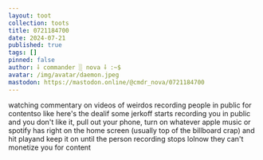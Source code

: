 ```yaml
---
layout: toot
collection: toots
title: 0721184700
date: 2024-07-21
published: true
tags: []
pinned: false
author: ⸸ commander ░ nova ⸸ :~$
avatar: /img/avatar/daemon.jpeg
mastodon: https://mastodon.online/@cmdr_nova/0721184700
---
```


watching commentary on videos of weirdos recording people in public for contentso like here's the dealif some jerkoff starts recording you in public and you don't like it, pull out your phone, turn on whatever apple music or spotify has right on the home screen (usually top of the billboard crap) and hit playand keep it on until the person recording stops lolnow they can't monetize you for content
